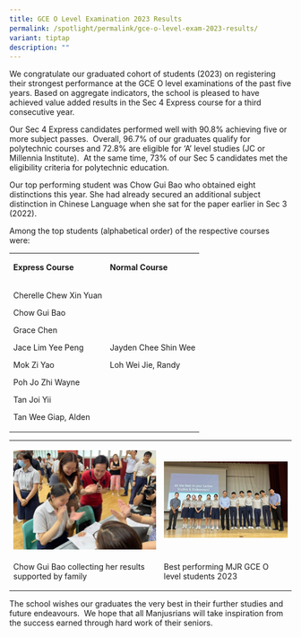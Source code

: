 ```yaml
---
title: GCE O Level Examination 2023 Results
permalink: /spotlight/permalink/gce-o-level-exam-2023-results/
variant: tiptap
description: ""
---
```

<p>We congratulate our graduated cohort of students (2023) on registering their strongest performance at the GCE O level examinations of the past five years. Based on aggregate indicators, the school is pleased to have achieved value added results in the Sec 4 Express course for a third consecutive year.</p><p>Our Sec 4 Express candidates performed well with 90.8% achieving five or more subject passes. &nbsp;Overall, 96.7% of our graduates qualify for polytechnic courses and 72.8% are eligible for ‘A’ level studies (JC or Millennia Institute).&nbsp; At the same time, 73% of our Sec 5 candidates met the eligibility criteria for polytechnic education.</p><p>Our top performing student was Chow Gui Bao who obtained eight distinctions this year. She had already secured an additional subject distinction in Chinese Language when she sat for the paper earlier in Sec 3 (2022).</p><p>Among the top students (alphabetical order) of the respective courses were:</p><table><tbody><tr><td rowspan="1" colspan="1"><p><strong>Express Course</strong></p></td><td rowspan="1" colspan="1"><p><strong>Normal Course</strong></p></td></tr><tr><td rowspan="1" colspan="1"><p>Cherelle Chew Xin Yuan</p><p>Chow Gui Bao</p><p>Grace Chen</p><p>Jace Lim Yee Peng</p><p>Mok Zi Yao</p><p>Poh Jo Zhi Wayne</p><p>Tan Joi Yii</p><p>Tan Wee Giap, Alden</p></td><td rowspan="1" colspan="1"><p>Jayden Chee Shin Wee</p><p>Loh Wei Jie, Randy</p></td></tr></tbody></table><table><tbody><tr><th rowspan="1" colspan="1"><p></p><div class="isomer-image-wrapper"><img style="width: 100%" height="auto" width="100%" alt="" src="/images/Spotlight/O Result 2023/O_Result_1.jpg"></div></th><th rowspan="1" colspan="1"><p></p><div class="isomer-image-wrapper"><img style="width: 100%" height="auto" width="100%" alt="" src="/images/Spotlight/O Result 2023/O_Result_2.jpg"></div></th></tr><tr><td rowspan="1" colspan="1"><p>Chow Gui Bao collecting her results supported by family</p></td><td rowspan="1" colspan="1"><p>Best performing MJR GCE O level students 2023</p></td></tr></tbody></table><p>The school wishes our graduates the very best in their further studies and future endeavours.&nbsp; We hope that all Manjusrians will take inspiration from the success earned through hard work of their seniors.</p><p></p>